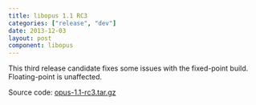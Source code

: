 ```yaml
---
title: libopus 1.1 RC3
categories: ["release", "dev"]
date: 2013-12-03
layout: post
component: libopus
---
```


This third release candidate fixes some issues with the fixed-point build. Floating-point is unaffected.

Source code: [opus-1.1-rc3.tar.gz](http://downloads.xiph.org/releases/opus/opus-1.1-rc3.tar.gz)
